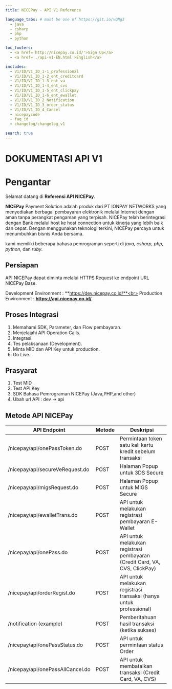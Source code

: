 ```yaml
---
title: NICEPay - API V1 Reference

language_tabs: # must be one of https://git.io/vQNgJ
  - java
  - csharp
  - php
  - python

toc_footers:
  - <a href='http://nicepay.co.id/'>Sign Up</a>
  - <a href='./api-v1-EN.html'>English</a>

includes:
  - V1/ID/V1_ID_1-1_professional
  - V1/ID/V1_ID_1-2_ent_creditcard
  - V1/ID/V1_ID_1-3_ent_va
  - V1/ID/V1_ID_1-4_ent_cvs
  - V1/ID/V1_ID_1-5_ent_clickpay
  - V1/ID/V1_ID_1-6_ent_ewallet
  - V1/ID/V1_ID_2_Notification
  - V1/ID/V1_ID_3_order_status
  - V1/ID/V1_ID_4_Cancel
  - nicepaycode
  - faq_id
  - changelog/changelog_v1

search: true
---
```

# DOKUMENTASI API V1

# Pengantar

Selamat datang di **Referensi API NICEPay**.

**NICEPay** Payment Solution adalah produk dari PT IONPAY NETWORKS yang menyediakan berbagai pembayaran elektronik melalui Internet dengan aman tanpa perangkat pengaman yang terpisah. NICEPay telah berintegrasi dengan Bank melalui host ke host connection untuk kinerja yang lebih baik dan cepat. Dengan menggunakan teknologi terkini, NICEPay percaya untuk menumbuhkan bisnis Anda bersama.

kami memiliki beberapa bahasa pemrograman seperti di *java, csharp, php, python,* dan *ruby*.

## Persiapan

API NICEPay dapat diminta melalui HTTPS Request ke endpoint URL NICEPay Base.

Development Environment : **https://dev.nicepay.co.id/**<br>
Production Environment : **https://api.nicepay.co.id/**


## Proses Integrasi
<ol type="1">
  <li>Memahami SDK, Parameter, dan Flow pembayaran.</li>
  <li>Menjelajahi API Operation Calls.</li>
  <li>Integrasi.</li>
  <li>Tes pelaksanaan (Development).</li>
  <li>Minta MID dan API Key untuk production.</li>
  <li>Go Live.</li>
</ol>

## Prasyarat
<ol type="1">
  <li>Test MID
  <li>Test API Key
  <li>SDK Bahasa Pemrograman NICEPay (Java,PHP,and other)
  <li>Ubah url API : dev -> api
</ol>

## Metode API NICEPay

API Endpoint | Metode | Deskripsi
------------ | ------------| ------------------------
/nicepay/api/onePassToken.do | POST | Permintaan token satu kali kartu kredit sebelum transaksi
/nicepay/api/secureVeRequest.do| POST | Halaman Popup untuk 3DS Secure
/nicepay/api/migsRequest.do | POST | Halaman Popup untuk MIGS Secure
/nicepay/api/ewalletTrans.do | POST | API untuk melakukan registrasi pembayaran E-Wallet
/nicepay/api/onePass.do | POST | API untuk melakukan registrasi pembayaran (Credit Card, VA, CVS, ClickPay)
/nicepay/api/orderRegist.do | POST | API untuk melakukan registrasi transaksi (hanya untuk professional)
/notification (example) | POST | Pemberitahuan hasil transaksi (ketika sukses)
/nicepay/api/onePassStatus.do | POST | API untuk permintaan status Order
/nicepay/api/onePassAllCancel.do | POST | API untuk membatalkan transaksi (Credit Card, VA, CVS)
